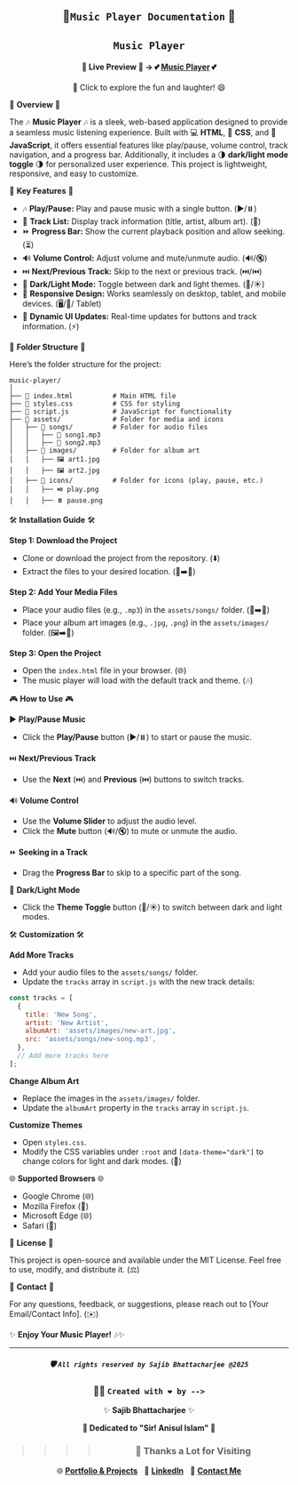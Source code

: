 <div align="center">

## 🎵`Music Player Documentation` 🎵

## `Music Player`

#### 🌟 **Live Preview** 🌟 → 💕 [**Music Player**](https://musicplayer2025.netlify.app/) 💕

🎉 Click to explore the fun and laughter! 😄

</div>

🌟 **Overview** 🌟

The 🎶 **Music Player** 🎶 is a sleek, web-based application designed to provide a seamless music listening experience. Built with 💻 **HTML**, 🎨 **CSS**, and 🚀 **JavaScript**, it offers essential features like play/pause, volume control, track navigation, and a progress bar. Additionally, it includes a 🌗 **dark/light mode toggle** 🌗 for personalized user experience. This project is lightweight, responsive, and easy to customize.

🚀 **Key Features** 🚀

- 🎶 **Play/Pause:** Play and pause music with a single button. (▶️/⏸️)
- 📜 **Track List:** Display track information (title, artist, album art). (📄)
- ⏩ **Progress Bar:** Show the current playback position and allow seeking. (⏳)
- 🔊 **Volume Control:** Adjust volume and mute/unmute audio. (🔊/🔇)
- ⏭️ **Next/Previous Track:** Skip to the next or previous track. (⏭️/⏮️)
- 🌙 **Dark/Light Mode:** Toggle between dark and light themes. (🌙/☀️)
- 📱 **Responsive Design:** Works seamlessly on desktop, tablet, and mobile devices. (🖥️/📱/ Tablet)
- 🔄 **Dynamic UI Updates:** Real-time updates for buttons and track information. (⚡)

📂 **Folder Structure** 📂

Here’s the folder structure for the project:

    music-player/
    │
    ├── 📄 index.html          # Main HTML file
    ├── 📄 styles.css          # CSS for styling
    ├── 📄 script.js           # JavaScript for functionality
    ├── 📂 assets/             # Folder for media and icons
    │   ├── 📂 songs/          # Folder for audio files
    │   │   ├── 🎵 song1.mp3
    │   │   ├── 🎵 song2.mp3
    │   ├── 📂 images/         # Folder for album art
    │   │   ├── 🖼️ art1.jpg
    │   │   ├── 🖼️ art2.jpg
    │   ├── 📂 icons/          # Folder for icons (play, pause, etc.)
    │   │   ├── ⏯️ play.png
    │   │   ├── ⏸️ pause.png

🛠️ **Installation Guide** 🛠️

**Step 1: Download the Project**

- Clone or download the project from the repository. (⬇️)
- Extract the files to your desired location. (📂➡️📁)

**Step 2: Add Your Media Files**

- Place your audio files (e.g., `.mp3`) in the `assets/songs/` folder. (🎵➡️📂)
- Place your album art images (e.g., `.jpg`, `.png`) in the `assets/images/` folder. (🖼️➡️📂)

**Step 3: Open the Project**

- Open the `index.html` file in your browser. (🌐)
- The music player will load with the default track and theme. (🎶)

🎮 **How to Use** 🎮

▶️ **Play/Pause Music**

- Click the **Play/Pause** button (▶️/⏸️) to start or pause the music.

⏭️ **Next/Previous Track**

- Use the **Next** (⏭️) and **Previous** (⏮️) buttons to switch tracks.

🔊 **Volume Control**

- Use the **Volume Slider** to adjust the audio level.
- Click the **Mute** button (🔊/🔇) to mute or unmute the audio.

⏩ **Seeking in a Track**

- Drag the **Progress Bar** to skip to a specific part of the song.

🌙 **Dark/Light Mode**

- Click the **Theme Toggle** button (🌙/☀️) to switch between dark and light modes.

🛠️ **Customization** 🛠️

**Add More Tracks**

- Add your audio files to the `assets/songs/` folder.
- Update the `tracks` array in `script.js` with the new track details:

```javascript
const tracks = [
  {
    title: 'New Song',
    artist: 'New Artist',
    albumArt: 'assets/images/new-art.jpg',
    src: 'assets/songs/new-song.mp3',
  },
  // Add more tracks here
];
```

**Change Album Art**

- Replace the images in the `assets/images/` folder.
- Update the `albumArt` property in the `tracks` array in `script.js`.

**Customize Themes**

- Open `styles.css`.
- Modify the CSS variables under `:root` and `[data-theme="dark"]` to change colors for light and dark modes. (🎨)

🌐 **Supported Browsers** 🌐

- Google Chrome (🌐)
- Mozilla Firefox (🦊)
- Microsoft Edge (🌐)
- Safari (🍎)

📜 **License** 📜

This project is open-source and available under the MIT License. Feel free to use, modify, and distribute it. (⚖️)

📧 **Contact** 📧

For any questions, feedback, or suggestions, please reach out to [Your Email/Contact Info]. (✉️)

✨ **Enjoy Your Music Player!** 🎶✨

---

<div align="center">

##### 🛡️ `All rights reserved by Sajib Bhattacharjee @2025`

### 👨‍💻 `Created with ❤️ by -->`

✨ **Sajib Bhattacharjee** ✨

**💖 Dedicated to "Sir! Anisul Islam" 💖**

> > > > ### 🙏 Thanks a Lot for Visiting

🌐 [**Portfolio & Projects**](https://github.com/Sajib-Bhattacharjee)  
💼 [**LinkedIn**](https://www.linkedin.com/in/sajib-bhattacharjee-42682a178/)  
📧 [**Contact Me**](mailto:sajibbhattacjarjee2000@gmail.com)

</div>
